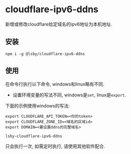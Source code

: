 # cloudflare-ipv6-ddns

新增或修改cloudflare给定域名的ipv6地址为本机地址.

## 安装

```
npm i -g @lsby/cloudflare-ipv6-ddns
```

## 使用

在命令行执行以下命令, windows和linux略有不同.

- 设置环境变量的写法不同, windows是`set`, linux是`export`.

下面的示例使用windows的写法:

```
export CLOUDFLARE_API_TOKEN=<你的token>
export CLOUDFLARE_ZONE_ID=<域名的区域id>
export DOMAIN=<要设置ddns的完整域名>

lsby-cloudflare-ipv6-ddns
```

只会执行一次, 如需定时执行, 请使用其他软件配合.
